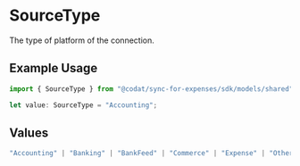# SourceType

The type of platform of the connection.

## Example Usage

```typescript
import { SourceType } from "@codat/sync-for-expenses/sdk/models/shared";

let value: SourceType = "Accounting";
```

## Values

```typescript
"Accounting" | "Banking" | "BankFeed" | "Commerce" | "Expense" | "Other" | "Unknown"
```